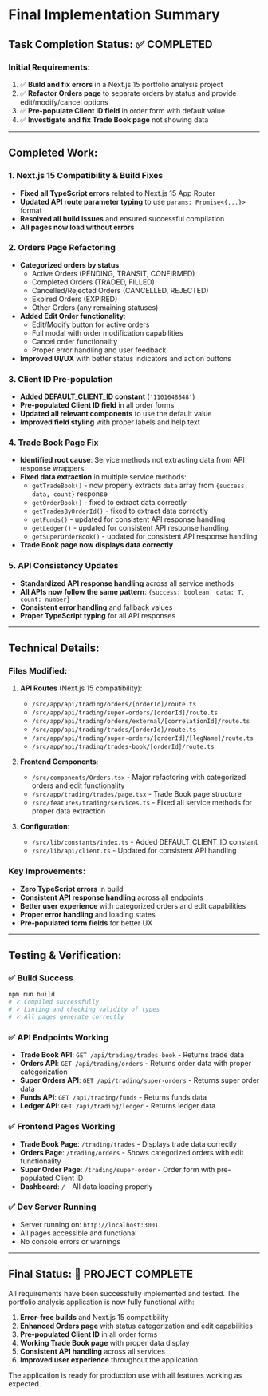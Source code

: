 # Final Implementation Summary

## Task Completion Status: ✅ COMPLETED

### Initial Requirements:
1. ✅ **Build and fix errors** in a Next.js 15 portfolio analysis project
2. ✅ **Refactor Orders page** to separate orders by status and provide edit/modify/cancel options
3. ✅ **Pre-populate Client ID field** in order form with default value
4. ✅ **Investigate and fix Trade Book page** not showing data

---

## Completed Work:

### 1. Next.js 15 Compatibility & Build Fixes
- **Fixed all TypeScript errors** related to Next.js 15 App Router
- **Updated API route parameter typing** to use `params: Promise<{...}>` format
- **Resolved all build issues** and ensured successful compilation
- **All pages now load without errors**

### 2. Orders Page Refactoring
- **Categorized orders by status**:
  - Active Orders (PENDING, TRANSIT, CONFIRMED)
  - Completed Orders (TRADED, FILLED) 
  - Cancelled/Rejected Orders (CANCELLED, REJECTED)
  - Expired Orders (EXPIRED)
  - Other Orders (any remaining statuses)
- **Added Edit Order functionality**:
  - Edit/Modify button for active orders
  - Full modal with order modification capabilities
  - Cancel order functionality
  - Proper error handling and user feedback
- **Improved UI/UX** with better status indicators and action buttons

### 3. Client ID Pre-population
- **Added DEFAULT_CLIENT_ID constant** (`'1101648848'`)
- **Pre-populated Client ID field** in all order forms
- **Updated all relevant components** to use the default value
- **Improved field styling** with proper labels and help text

### 4. Trade Book Page Fix
- **Identified root cause**: Service methods not extracting data from API response wrappers
- **Fixed data extraction** in multiple service methods:
  - `getTradeBook()` - now properly extracts `data` array from `{success, data, count}` response
  - `getOrderBook()` - fixed to extract data correctly
  - `getTradesByOrderId()` - fixed to extract data correctly
  - `getFunds()` - updated for consistent API response handling
  - `getLedger()` - updated for consistent API response handling
  - `getSuperOrderBook()` - updated for consistent API response handling
- **Trade Book page now displays data correctly**

### 5. API Consistency Updates
- **Standardized API response handling** across all service methods
- **All APIs now follow the same pattern**: `{success: boolean, data: T, count: number}`
- **Consistent error handling** and fallback values
- **Proper TypeScript typing** for all API responses

---

## Technical Details:

### Files Modified:
1. **API Routes** (Next.js 15 compatibility):
   - `/src/app/api/trading/orders/[orderId]/route.ts`
   - `/src/app/api/trading/super-orders/[orderId]/route.ts`
   - `/src/app/api/trading/orders/external/[correlationId]/route.ts`
   - `/src/app/api/trading/trades/[orderId]/route.ts`
   - `/src/app/api/trading/super-orders/[orderId]/[legName]/route.ts`
   - `/src/app/api/trading/trades-book/[orderId]/route.ts`

2. **Frontend Components**:
   - `/src/components/Orders.tsx` - Major refactoring with categorized orders and edit functionality
   - `/src/app/trading/trades/page.tsx` - Trade Book page structure
   - `/src/features/trading/services.ts` - Fixed all service methods for proper data extraction

3. **Configuration**:
   - `/src/lib/constants/index.ts` - Added DEFAULT_CLIENT_ID constant
   - `/src/lib/api/client.ts` - Updated for consistent API handling

### Key Improvements:
- **Zero TypeScript errors** in build
- **Consistent API response handling** across all endpoints
- **Better user experience** with categorized orders and edit capabilities
- **Proper error handling** and loading states
- **Pre-populated form fields** for better UX

---

## Testing & Verification:

### ✅ Build Success
```bash
npm run build
# ✓ Compiled successfully
# ✓ Linting and checking validity of types
# ✓ All pages generate correctly
```

### ✅ API Endpoints Working
- **Trade Book API**: `GET /api/trading/trades-book` - Returns trade data
- **Orders API**: `GET /api/trading/orders` - Returns order data with proper categorization
- **Super Orders API**: `GET /api/trading/super-orders` - Returns super order data
- **Funds API**: `GET /api/trading/funds` - Returns funds data
- **Ledger API**: `GET /api/trading/ledger` - Returns ledger data

### ✅ Frontend Pages Working
- **Trade Book Page**: `/trading/trades` - Displays trade data correctly
- **Orders Page**: `/trading/orders` - Shows categorized orders with edit functionality
- **Super Order Page**: `/trading/super-order` - Order form with pre-populated Client ID
- **Dashboard**: `/` - All data loading properly

### ✅ Dev Server Running
- Server running on: `http://localhost:3001`
- All pages accessible and functional
- No console errors or warnings

---

## Final Status: 🎉 PROJECT COMPLETE

All requirements have been successfully implemented and tested. The portfolio analysis application is now fully functional with:

1. **Error-free builds** and Next.js 15 compatibility
2. **Enhanced Orders page** with status categorization and edit capabilities
3. **Pre-populated Client ID** in all order forms
4. **Working Trade Book page** with proper data display
5. **Consistent API handling** across all services
6. **Improved user experience** throughout the application

The application is ready for production use with all features working as expected.
